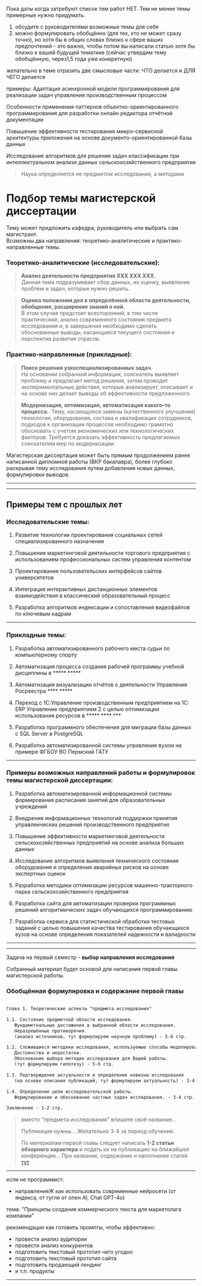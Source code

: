 Пока даты когда затребуют список тем работ НЕТ.
Тем не менее темы примерные нужно придумать.

1) обсудите с руководителями возможные темы для себя
2) можно формулировать обобщённо (для тех, кто не может сразу точно), но хотя бы в общих словах близко к сфере ваших предпочтений - это важно, чтобы потом вы написали статью хотя бы близко к вашей будущей тематике (сейчас утвердим тему обобщённую, через1,5 года уже конкретную)

желательно в теме отразить две смысловые части: ЧТО делается и ДЛЯ ЧЕГО делается

примеры:
Адаптация асинхронной модели программирования для реализации задач управления производственным процессом

Особенности применения паттернов объектно-ориентированного программирования для разработки онлайн редактора отчётной документации

Повышение эффективности тестирования микро-сервисной архитектуры приложения на основе документо-ориентированной базы данных

Исследование алгоритмов для решения задач классификации при интеллектуальном анализе данных сельскохозяйственного предприятия





> Наука определяется не предметом исследования, а методами  

# Подбор темы магистерской диссертации  

Тему может предложить кафедра, руководитель или выбрать сам магистрант.  
Возможны два направления: теоретико-аналитические и практико-направленные темы.  

### Теоретико-аналитические (исследовательские):  

> **Анализ деятельности предприятия XXX XXX XXX.**  
> Данная тема подразумевает сбор данных, их оценку, выявление проблем и задач, которые нужно решить.  

> **Оценка положения дел в определённой области деятельности, обобщение, расширение знаний о ней.**  
> В этом случае предстоит всесторонний, в том числе практический, анализ современного состояния предмета исследования и, в завершение необходимо сделать обоснованные выводы, касающиеся текущего состояния и перспектив развития отрасли.  

### Практико-направленные (прикладные):  

> **Поиск решения узкоспециализированных задач.**  
> На основании собранной информации, соискатель выявляет проблему и предлагает метод решения, затем проводит экспериментальные действия, которые анализирует, описывает и на основе них делает выводы об эффективности предложенного.  

> **Модернизация, оптимизация, автоматизация какого-то процесса.**  
> Тему, касающуюся замены (качественного улучшения) технологии, оборудования, состава и квалификации сотрудников, подходов к организации процессов необходимо грамотно обосновать с учетом экономических или технологических факторов. Требуется доказать эффективность предлагаемых соискателем мер по модернизации.  

Магистерская диссертация может быть прямым продолжением ранее написанной дипломной работы (ВКР бакалавра), более глубоко раскрывая тему исследования путем добавления новых данных, формулировки выводов.  

---  

---  

## Примеры тем с прошлых лет  

### Исследовательские темы:  

1. Развитие технологии проектирования социальных сетей специализированного назначения

2. Повышение маркетинговой деятельности торгового предприятия с использованием профессиональных систем управления контентом

3. Проектирование пользовательских интерфейсов сайтов университетов

4. Интеграция интерактивных дистанционных элементов взаимодействия в классический образовательный процесс

5. Разработка алгоритмов индексации и сопоставления видеофайлов по ключевым кадрам

---  

### Прикладные темы:  

1. Разработка автоматизированного рабочего места судьи по компьютерному спорту

2. Автоматизация процесса создания рабочей программы учебной дисциплины в ***** *****

3. Автоматизация визуализации отчётов о деятельности Управления Росреестра **** *****

4. Переход с 1С:Управление производственным предприятием на 1С: ERP Управление предприятием 2 с целью оптимизации использования ресурсов в ***** **** ***

5. Разработка программного обеспечения для миграции базы данных с SQL Server в PostgreSQL

6. Разработка автоматизированной системы управления вузом на примере ФГБОУ ВО Пермский ГАТУ

---  

### Примеры возможных направлений работы и формулировок темы магистерской диссертации:

1. Разработка автоматизированной информационной системы формирования расписания занятий для образовательных учреждений  

2. Внедрение информационных технологий поддержки принятия управленческих решений производственного предприятия  

3. Повышение эффективности маркетинговой деятельности сельскохозяйственных предприятий на основе анализа больших данных  

4. Исследование алгоритмов выявления технического состояния оборудования и определения аварийных рисков на основе экспертных оценок  

5. Разработка методики оптимизации ресурсов машинно-тракторного парка сельскохозяйственного предприятия  

6. Разработка сайта для автоматизации проверки программных решений алгоритмических задач обучающихся программированию  

7. Разработка сервиса для статистической обработки тестовых заданий с целью повышения качества тестирования обучающихся вузов на основе определения показателей надежности и валидности  

---  

---  

Задача на первый семестр - **выбор направления исследования**  

Собранный материал будет основой для написания первой главы магистерской работы.  

### Обобщённая формулировка и содержание первой главы  

```txt

Глава 1. Теоретические аспекты "предмета исследования"

1.1. Состояние предметной области исследования. 
   Фундаметнальные достижения в выбранной области исследования. 
   Неразрешённые противоречия. 
   (анализ источников, тут формулируем научную проблему) - 5-6 стр.  

1.2. Сложившиеся методики исследования, используемые способы моделирования.  
   Достоинства и недостатки. 
   Обоснование выбора методик исследования для Вашей работы.  
   (тут формулируем гипотезу) - 5-6 стр.  

1.3. Подтверждение актуальности и определение новизны исследования 
   (на основе описания публикаций, тут формулируем актуальность) - 3-4 стр.  

1.4. Определение цели исследовательской работы.  
   Формулирование и обоснование частных задач исследования. - 3-4 стр.  

Заключение - 1-2 стр.  

```

> вместо "предмета исследования" впишите своё название...  
> 
> Публикации нужны... Желательно 3-4 за период обучения.  
> 
> По материалам первой главы следует написать **1-2 статьи обзорного характера** и подать их на публикацию на ближайшей конференции...
> Про название, содержание и наполнение статей [тут](статья.md)  

---  

если не программист:  

- направлениеЖ как использовать современные нейросети (от яндекса, от гугля от опен AI, Chat GPT-4o)  

тема: "Принципы создания коммерческого текста для маркетолага компании"  

рекомендации как готовить промпты, чтобы эффективно:   

- провести анализ аудитории  
- провести анализ конкурентов  
- подготовить текстовый прототип чего угодно  
- подготовить текстовый прототип сайта  
- подготовить продающий лендинг  
- и т.п. продукты

---  

